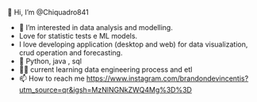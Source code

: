  👋 Hi, I’m @Chiquadro841
- 👀 I’m interested in data analysis and modelling.
-  Love for statistic tests e ML models.
-  I love developing application (desktop and web) for data visualization, crud operation and forecasting.
- 🔳 Python, java , sql
- 🧑‍💻 current learning data engineering process and etl
- 📫 How to reach me https://www.instagram.com/brandondevincentis?utm_source=qr&igsh=MzNlNGNkZWQ4Mg%3D%3D
